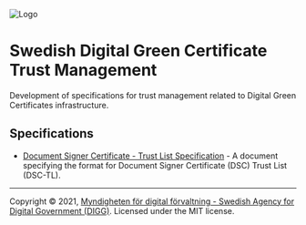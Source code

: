 ![Logo](https://docs.swedenconnect.se/technical-framework/latest/img/digg_centered.png)

# Swedish Digital Green Certificate Trust Management

Development of specifications for trust management related to Digital Green Certificates infrastructure.

## Specifications

- [Document Signer Certificate - Trust List Specification](specifications/trust-list.md) - A document specifying the format for Document Signer Certificate (DSC) Trust List (DSC-TL).

-----

Copyright &copy; 2021, [Myndigheten för digital förvaltning - Swedish Agency for Digital Government (DIGG)](http://www.digg.se). Licensed under the MIT license.
